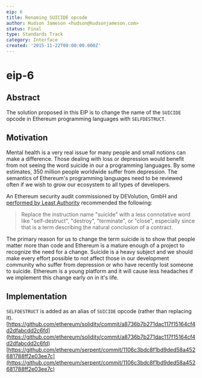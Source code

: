 ```yaml
---
eip: 6
title: Renaming SUICIDE opcode
author: Hudson Jameson <hudson@hudsonjameson.com>
status: Final
type: Standards Track
category: Interface
created: '2015-11-22T00:00:00.000Z'
---
```


# eip-6

## Abstract

The solution proposed in this EIP is to change the name of the `SUICIDE` opcode in Ethereum programming languages with `SELFDESTRUCT`.

## Motivation

Mental health is a very real issue for many people and small notions can make a difference. Those dealing with loss or depression would benefit from not seeing the word suicide in our a programming languages. By some estimates, 350 million people worldwide suffer from depression. The semantics of Ethereum's programming languages need to be reviewed often if we wish to grow our ecosystem to all types of developers.

An Ethereum security audit commissioned by DEVolution, GmbH and [performed by Least Authority](https://github.com/LeastAuthority/ethereum-analyses/blob/master/README.md) recommended the following:

> Replace the instruction name "suicide" with a less connotative word like "self-destruct", "destroy", "terminate", or "close", especially since that is a term describing the natural conclusion of a contract.

The primary reason for us to change the term suicide is to show that people matter more than code and Ethereum is a mature enough of a project to recognize the need for a change. Suicide is a heavy subject and we should make every effort possible to not affect those in our development community who suffer from depression or who have recently lost someone to suicide. Ethereum is a young platform and it will cause less headaches if we implement this change early on in it's life.

## Implementation

`SELFDESTRUCT` is added as an alias of `SUICIDE` opcode \(rather than replacing it\). [https://github.com/ethereum/solidity/commit/a8736b7b271dac117f15164cf4d2dfabcdd2c6fd](https://github.com/ethereum/solidity/commit/a8736b7b271dac117f15164cf4d2dfabcdd2c6fd) [https://github.com/ethereum/serpent/commit/1106c3bdc8f1bd9ded58a452681788ff2e03ee7c](https://github.com/ethereum/serpent/commit/1106c3bdc8f1bd9ded58a452681788ff2e03ee7c)

